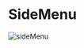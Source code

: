 # SideMenu

![sideMenu](https://github.com/maheshwaran01m/SideMenuExample/assets/102943217/8128d331-efc6-4b39-be86-6c94b8272354)
